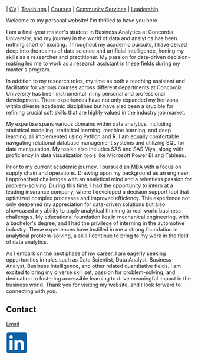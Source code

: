 | [CV](cv.pdf) | [Teachings](teachings.md) | [Courses](courses.md) | [Community Services](services.md) | [Leadership](leadership.md)

Welcome to my personal website! I'm thrilled to have you here.

I am a final-year master's student in Business Analytics at Concordia University, and my journey in the world of data and analytics has been nothing short of exciting. Throughout my academic pursuits, I have delved deep into the realms of data science and artificial intelligence, honing my skills as a researcher and practitioner. My passion for data-driven decision-making led me to work as a research assistant in these fields during my master's program.

In addition to my research roles, my time as both a teaching assistant and facilitator for various courses across different departments at Concordia University has been instrumental in my personal and professional development. These experiences have not only expanded my horizons within diverse academic disciplines but have also been a crucible for refining crucial soft skills that are highly valued in the industry job market.

My expertise spans various domains within data analytics, including statistical modeling, statistical learning, machine learning, and deep learning, all implemented using Python and R. I am equally comfortable navigating relational database management systems and utilizing SQL for data manipulation. My toolkit also includes SAS and SAS Viya, along with proficiency in data visualization tools like Microsoft Power BI and Tableau.

Prior to my current academic journey, I pursued an MBA with a focus on supply chain and operations. Drawing upon my background as an engineer, I approached challenges with an analytical mind and a relentless passion for problem-solving. During this time, I had the opportunity to intern at a leading insurance company, where I developed a decision support tool that optimized complex processes and improved efficiency. This experience not only deepened my appreciation for data-driven solutions but also showcased my ability to apply analytical thinking to real-world business challenges. My educational foundation lies in mechanical engineering, with a bachelor's degree, and I had the privilege of interning in the automotive industry. These experiences have instilled in me a strong foundation in analytical problem-solving, a skill I continue to bring to my work in the field of data analytics.

As I embark on the next phase of my career, I am eagerly seeking opportunities in roles such as Data Scientist, Data Analyst, Business Analyst, Business Intelligence, and other related quantitative fields. I am excited to bring my diverse skill set, passion for problem-solving, and dedication to fostering accessible learning to drive meaningful impact in the business world. Thank you for visiting my website, and I look forward to connecting with you.

## Contact

[Email](amirhoseyn.saryazdi@gmail.com)

[![alt text](linkedin.png)](https://www.linkedin.com/ "LinkedIn")
